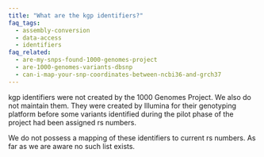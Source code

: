 ```yaml
---
title: "What are the kgp identifiers?"
faq_tags:
  - assembly-conversion
  - data-access
  - identifiers
faq_related:
  - are-my-snps-found-1000-genomes-project
  - are-1000-genomes-variants-dbsnp
  - can-i-map-your-snp-coordinates-between-ncbi36-and-grch37
---
```

                    
kgp identifiers were not created by the 1000 Genomes Project. We also do not maintain them. They were created by Illumina for their genotyping platform before some variants identified during the pilot phase of the project had been assigned rs numbers.

We do not possess a mapping of these identifiers to current rs numbers. As far as we are aware no such list exists.

